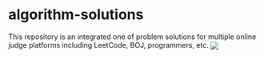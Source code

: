 # algorithm-solutions
This repository is an integrated one of problem solutions for multiple online judge platforms including LeetCode, BOJ, programmers, etc.
<a href="https://leetcode-stat-api.herokuapp.com/hewas1230/theme=dark"><img align = "center" src = "https://leetcode-stat-api.herokuapp.com/hewas1230/theme=dark"></a>
